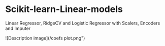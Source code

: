 # Scikit-learn-Linear-models
Linear Regressor, RidgeCV and Logistic Regressor with Scalers, Encoders and Imputer


![Description image](/coefs plot.png")
